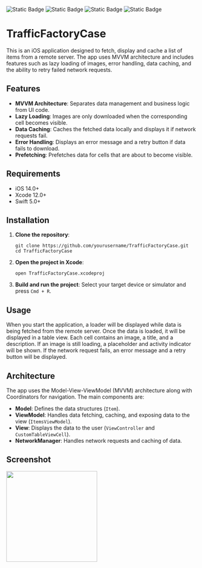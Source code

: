 ![Static Badge](https://img.shields.io/badge/Swift-orange)
![Static Badge](https://img.shields.io/badge/UIKit-orange)
![Static Badge](https://img.shields.io/badge/MVVM--C-blue)
![Static Badge](https://img.shields.io/badge/Combine-red)

<body>

<h1>TrafficFactoryCase</h1>

<p>This is an iOS application designed to fetch, display and cache a list of items from a remote server. The app uses MVVM architecture and includes features such as lazy loading of images, error handling, data caching, and the ability to retry failed network requests.</p>

<h2>Features</h2>
<ul>
    <li><strong>MVVM Architecture</strong>: Separates data management and business logic from UI code.</li>
    <li><strong>Lazy Loading</strong>: Images are only downloaded when the corresponding cell becomes visible.</li>
    <li><strong>Data Caching</strong>: Caches the fetched data locally and displays it if network requests fail.</li>
    <li><strong>Error Handling</strong>: Displays an error message and a retry button if data fails to download.</li>
    <li><strong>Prefetching</strong>: Prefetches data for cells that are about to become visible.</li>
</ul>

<h2>Requirements</h2>
<ul>
    <li>iOS 14.0+</li>
    <li>Xcode 12.0+</li>
    <li>Swift 5.0+</li>
</ul>

<h2>Installation</h2>

<ol>
    <li><strong>Clone the repository</strong>:
        <pre><code>git clone https://github.com/yourusername/TrafficFactoryCase.git
cd TrafficFactoryCase</code></pre>
    </li>
    <li><strong>Open the project in Xcode</strong>:
        <pre><code>open TrafficFactoryCase.xcodeproj</code></pre>
    </li>
    <li><strong>Build and run the project</strong>: Select your target device or simulator and press <code>Cmd + R</code>.</li>
</ol>

<h2>Usage</h2>
<p>When you start the application, a loader will be displayed while data is being fetched from the remote server. Once the data is loaded, it will be displayed in a table view. Each cell contains an image, a title, and a description. If an image is still loading, a placeholder and activity indicator will be shown. If the network request fails, an error message and a retry button will be displayed.</p>

<h2>Architecture</h2>
<p>The app uses the Model-View-ViewModel (MVVM) architecture along with Coordinators for navigation. The main components are:</p>
<ul>
    <li><strong>Model</strong>: Defines the data structures (<code>Item</code>).</li>
    <li><strong>ViewModel</strong>: Handles data fetching, caching, and exposing data to the view (<code>ItemsViewModel</code>).</li>
    <li><strong>View</strong>: Displays the data to the user (<code>ViewController</code> and <code>CustomTableViewCell</code>).</li>
    <li><strong>NetworkManager</strong>: Handles network requests and caching of data.</li>
</ul>

<h2> Screenshot</h2>
<img src="https://github.com/nursaharii/TrafficFactoryCase/assets/33926714/b34e14c2-b62a-498b-96fa-953f8b38127b" width="240">
</body>

